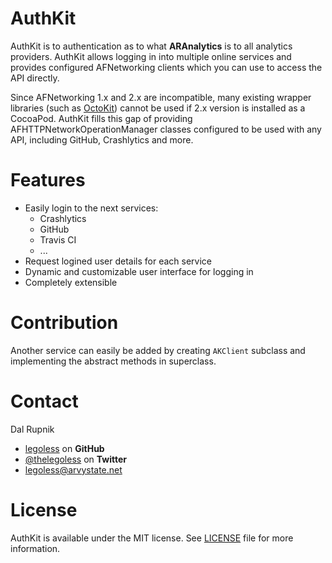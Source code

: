 AuthKit
=======

AuthKit is to authentication as to what **ARAnalytics** is to all analytics providers. AuthKit allows logging in into multiple online services and provides configured AFNetworking clients which you can use to access the API directly.

Since AFNetworking 1.x and 2.x are incompatible, many existing wrapper libraries (such as [OctoKit](https://github.com/octokit/octokit.objc)) cannot be used if 2.x version is installed as a CocoaPod. AuthKit fills this gap of providing AFHTTPNetworkOperationManager classes configured to be used with any API, including GitHub, Crashlytics and more.

# Features

- Easily login to the next services:
  - Crashlytics
  - GitHub
  - Travis CI
  - ...
- Request logined user details for each service
- Dynamic and customizable user interface for logging in
- Completely extensible

# Contribution

Another service can easily be added by creating `AKClient` subclass and implementing the abstract methods in superclass.

Contact
======

Dal Rupnik

- [legoless](https://github.com/legoless) on **GitHub**
- [@thelegoless](https://twitter.com/thelegoless) on **Twitter**
- [legoless@arvystate.net](mailto:legoless@arvystate.net)

License
======

AuthKit is available under the MIT license. See [LICENSE](https://github.com/Legoless/AuthKit/blob/master/LICENSE) file for more information.
